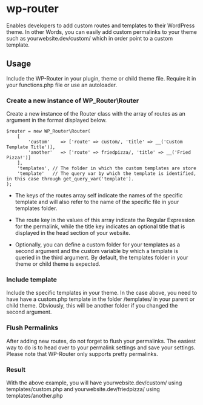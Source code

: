# wp-router
Enables developers to add custom routes and templates to their WordPress theme. In other Words, you can easily add custom permalinks to your theme such as yourwebsite.dev/custom/ which in order point to a custom template.

## Usage
Include the WP-Router in your plugin, theme or child theme file. Require it in your functions.php file or use an autoloader. 

### Create a new instance of WP_Router\Router
Create a new instance of the Router class with the array of routes as an argument in the format displayed below. 

    $router = new WP_Router\Router( 
        [
            'custom'    => ['route' => custom/, 'title' => __('Custom Template Title')],
            'another'   => ['route' => friedpizza/, 'title' => __('Fried Pizza!')]
        ], 
        'templates', // The folder in which the custom templates are store
        'template'   // The query var by which the template is identified, in this case through get_query_var('template'). 
    );
    
* The keys of the routes array self indicate the names of the specific template and will also refer to the name of the specific file in your templates folder. 
* The route key in the values of this array indicate the Regular Expression for the permalink, while the title key indicates an optional title that is displayed in the head section of your website. 

* Optionally, you can define a custom folder for your templates as a second argument and the custom variable by which a template is queried in the third argument. By default, the templates folder in your theme or child theme is expected.

### Include template
Include the specific templates in your theme. In the case above, you need to have have a custom.php template in the folder /templates/ in your parent or child theme. Obviously, this will be another folder if you changed the second argument.

### Flush Permalinks
After adding new routes, do not forget to flush your permalinks. The easiest way to do is to head over to your permalink settings and save your settings. Please note that WP-Router only supports pretty permalinks.

### Result
With the above example, you will have yourwebsite.dev/custom/ using templates/custom.php and yourwebsite.dev/friedpizza/ using templates/another.php